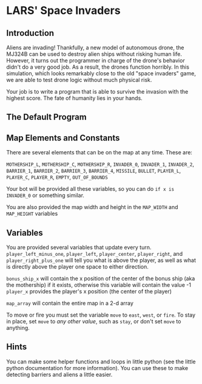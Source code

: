 # LARS' Space Invaders

## Introduction

Aliens are invading! Thankfully, a new model of autonomous drone, the MJ324B can be used to destroy alien ships without risking human life. However, it turns out the programmer in charge of the drone's behavior didn't do a very good job. As a result, the drones function horribly. In this simulation, which looks remarkably close to the old "space invaders" game, we are able to test drone logic without much physical risk. 

Your job is to write a program that is able to survive the invasion with the highest score. The fate of humanity lies in your hands. 

## The Default Program

## Map Elements and Constants
There are several elements that can be on the map at any time. These are:

`MOTHERSHIP_L`, `MOTHERSHIP_C`, `MOTHERSHIP_R`, `INVADER_0`, `INVADER_1`, `INVADER_2`, `BARRIER_1`, `BARRIER_2`, `BARRIER_3`, `BARRIER_4`, `MISSILE`, `BULLET`, `PLAYER_L`, `PLAYER_C`, `PLAYER_R`, `EMPTY`, `OUT_OF_BOUNDS`

Your bot will be provided all these variables, so you can do `if x is INVADER_0` or something similar.

You are also provided the map width and height in the `MAP_WIDTH` and `MAP_HEIGHT` variables

## Variables

You are provided several variables that update every turn. 
`player_left_minus_one`, `player_left`, `player_center`, `player_right`, and `player_right_plus_one` will tell you what is above the player, as well as what is directly above the player one space to either direction.

`bonus_ship_x` will contain the x position of the center of the bonus ship (aka the mothership) if it exists, otherwise this variable will contain the value -1
`player_x` provides the player's x position (the center of the player)

`map_array` will contain the entire map in a 2-d array

To move or fire you must set the variable `move` to `east`, `west`, or `fire`. To stay in place, set `move` to *any other value*, such as `stay`, or don't set `move` to anything.

## Hints
You can make some helper functions and loops in little python (see the little python documentation for more information). You can use these to make detecting barriers and aliens a little easier. 

